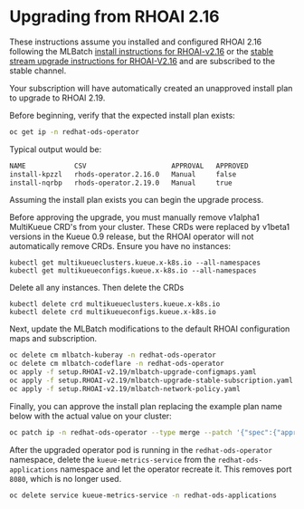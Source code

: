 # Upgrading from RHOAI 2.16

These instructions assume you installed and configured RHOAI 2.16 following
the MLBatch [install instructions for RHOAI-v2.16](../setup.RHOAI-v2.16/CLUSTER-SETUP.md)
or the [stable stream upgrade instructions for RHOAI-V2.16](../setup.RHOAI-v2.16/UPGRADE-STABLE.md)
and are subscribed to the stable channel.

Your subscription will have automatically created an unapproved
install plan to upgrade to RHOAI 2.19.

Before beginning, verify that the expected install plan exists:
```sh
oc get ip -n redhat-ods-operator
```
Typical output would be:
```sh
NAME            CSV                     APPROVAL   APPROVED
install-kpzzl   rhods-operator.2.16.0   Manual     false
install-nqrbp   rhods-operator.2.19.0   Manual     true
```

Assuming the install plan exists you can begin the upgrade process.

Before approving the upgrade, you must manually remove v1alpha1 MultiKueue CRD's
from your cluster. These CRDs were replaced by v1beta1 versions in the Kueue 0.9 release,
but the RHOAI operator will not automatically remove CRDs.
Ensure you have no instances:
```
kubectl get multikueueclusters.kueue.x-k8s.io --all-namespaces
kubectl get multikueueconfigs.kueue.x-k8s.io --all-namespaces
```
Delete all any instances.  Then delete the CRDs
```
kubectl delete crd multikueueclusters.kueue.x-k8s.io
kubectl delete crd multikueueconfigs.kueue.x-k8s.io
```

Next, update the MLBatch modifications to the default RHOAI configuration maps and subscription.
```sh
oc delete cm mlbatch-kuberay -n redhat-ods-operator
oc delete cm mlbatch-codeflare -n redhat-ods-operator
oc apply -f setup.RHOAI-v2.19/mlbatch-upgrade-configmaps.yaml
oc apply -f setup.RHOAI-v2.19/mlbatch-upgrade-stable-subscription.yaml
oc apply -f setup.RHOAI-v2.19/mlbatch-network-policy.yaml
```

Finally, you can approve the install plan replacing the example plan name below
with the actual value on your cluster:
```sh
oc patch ip -n redhat-ods-operator --type merge --patch '{"spec":{"approved":true}}' install-kpzzl
```

After the upgraded operator pod is running in the `redhat-ods-operator` namespace, delete the
`kueue-metrics-service` from the `redhat-ods-applications` namespace and let the operator recreate it.
This removes port `8080`, which is no longer used.
```sh
oc delete service kueue-metrics-service -n redhat-ods-applications
```
